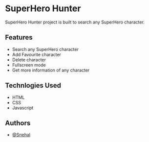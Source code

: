 # SuperHero Hunter

SuperHero Hunter project is built to search any SuperHero character.

## Features

- Search any SuperHero character
- Add Favourite character
- Delete character
- Fullscreen mode
- Get more information of any character


## Technlogies Used

- HTML
- CSS
- Javascript

## Authors

- [@Snehal](https://github.com/Snehal-Salvi)


